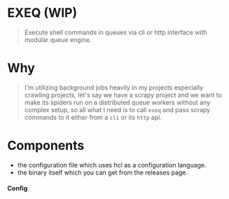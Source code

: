 EXEQ (WIP)
===========
> Execute shell commands in queues via cli or http interface with modular queue engine.

Why
===
> I'm utilizing background jobs heavily in my projects especially crawling projects, let's say we have a scrapy project and we want to make its spiders run on a distributed queue workers without any complex setup, so all what I need is to call `exeq` and pass scrapy commands to it either from a `cli` or its `http` api.

Components
==========
- the configuration file which uses hcl as a configuration language.
- the binary itself which you can get from the releases page.

#### Config
```hcl:exeq.example.hcl

```